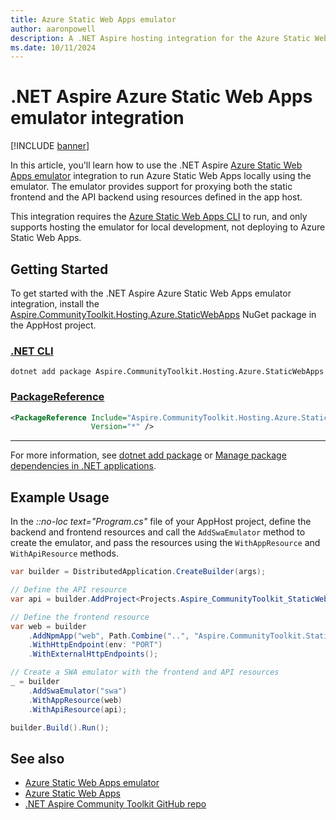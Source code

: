 ```yaml
---
title: Azure Static Web Apps emulator
author: aaronpowell
description: A .NET Aspire hosting integration for the Azure Static Web Apps emulator.
ms.date: 10/11/2024
---
```


# .NET Aspire Azure Static Web Apps emulator integration

[!INCLUDE [banner](includes/banner.md)]

In this article, you'll learn how to use the .NET Aspire [Azure Static Web Apps emulator](/azure/static-web-apps/local-development) integration to run Azure Static Web Apps locally using the emulator. The emulator provides support for proxying both the static frontend and the API backend using resources defined in the app host.

This integration requires the [Azure Static Web Apps CLI](/azure/static-web-apps/local-development#get-started) to run, and only supports hosting the emulator for local development, not deploying to Azure Static Web Apps.

## Getting Started

To get started with the .NET Aspire Azure Static Web Apps emulator integration, install the [Aspire.CommunityToolkit.Hosting.Azure.StaticWebApps](https://github.com/orgs/CommunityToolkit/packages/nuget/package/Aspire.CommunityToolkit.Hosting.Azure.StaticWebApps) NuGet package in the AppHost project.

### [.NET CLI](#tab/dotnet-cli)

```dotnetcli
dotnet add package Aspire.CommunityToolkit.Hosting.Azure.StaticWebApps
```

### [PackageReference](#tab/package-reference)

```xml
<PackageReference Include="Aspire.CommunityToolkit.Hosting.Azure.StaticWebApps"
                  Version="*" />
```

---

For more information, see [dotnet add package](/dotnet/core/tools/dotnet-add-package) or [Manage package dependencies in .NET applications](/dotnet/core/tools/dependencies).

## Example Usage

In the _::no-loc text="Program.cs"_ file of your AppHost project, define the backend and frontend resources and call the `AddSwaEmulator` method to create the emulator, and pass the resources using the `WithAppResource` and `WithApiResource` methods.

```csharp
var builder = DistributedApplication.CreateBuilder(args);

// Define the API resource
var api = builder.AddProject<Projects.Aspire_CommunityToolkit_StaticWebApps_ApiApp>("api");

// Define the frontend resource
var web = builder
    .AddNpmApp("web", Path.Combine("..", "Aspire.CommunityToolkit.StaticWebApps.WebApp"), "dev")
    .WithHttpEndpoint(env: "PORT")
    .WithExternalHttpEndpoints();

// Create a SWA emulator with the frontend and API resources
_ = builder
    .AddSwaEmulator("swa")
    .WithAppResource(web)
    .WithApiResource(api);

builder.Build().Run();
```

## See also

- [Azure Static Web Apps emulator](/azure/static-web-apps/local-development)
- [Azure Static Web Apps](/azure/static-web-apps/)
- [.NET Aspire Community Toolkit GitHub repo](https://github.com/CommunityToolkit/Aspire)
